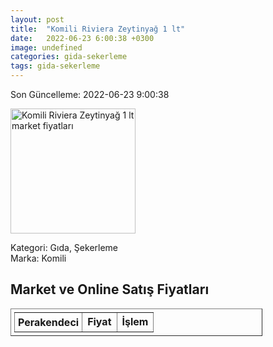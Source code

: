 ```yaml
---
layout: post
title:  "Komili Riviera Zeytinyağ 1 lt"
date:   2022-06-23 6:00:38 +0300
image: undefined
categories: gida-sekerleme
tags: gida-sekerleme
---
```


Son Güncelleme: 2022-06-23 9:00:38

<img src="undefined" width="200" alt="Komili Riviera Zeytinyağ 1 lt market fiyatları" />

Kategori: Gıda, Şekerleme
<br />
Marka: Komili

<h2>Market ve Online Satış Fiyatları</h2>

<table border="1" style="padding: 5px;width:80%;">
  <tr>
    <td style="padding: 5px;"><strong>Perakendeci</strong></td>
    <td><strong>Fiyat</strong></td>
    <td><strong>İşlem</strong></td>
  </tr>
  
</table>
